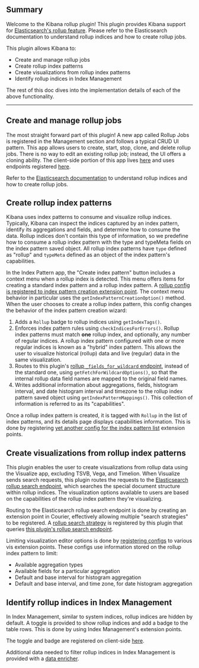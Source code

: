 ## Summary
Welcome to the Kibana rollup plugin! This plugin provides Kibana support for [Elasticsearch's rollup feature](https://www.elastic.co/guide/en/elasticsearch/reference/current/xpack-rollup.html). Please refer to the Elasticsearch documentation to understand rollup indices and how to create rollup jobs.

This plugin allows Kibana to:

* Create and manage rollup jobs
* Create rollup index patterns
* Create visualizations from rollup index patterns
* Identify rollup indices in Index Management

The rest of this doc dives into the implementation details of each of the above functionality.

---

## Create and manage rollup jobs

The most straight forward part of this plugin! A new app called Rollup Jobs is registered in the Management section and follows a typical CRUD UI pattern. This app allows users to create, start, stop, clone, and delete rollup jobs. There is no way to edit an existing rollup job; instead, the UI offers a cloning ability. The client-side portion of this app lives [here](../../../plugins/rollup/public/crud_app) and uses endpoints registered [here](server/routes/api/jobs.js).

Refer to the [Elasticsearch documentation](https://www.elastic.co/guide/en/elasticsearch/reference/current/rollup-getting-started.html) to understand rollup indices and how to create rollup jobs.

## Create rollup index patterns

Kibana uses index patterns to consume and visualize rollup indices. Typically, Kibana can inspect the indices captured by an index pattern, identify its aggregations and fields, and determine how to consume the data. Rollup indices don't contain this type of information, so we predefine how to consume a rollup index pattern with the type and typeMeta fields on the index pattern saved object. All rollup index patterns have `type` defined as "rollup" and `typeMeta` defined as an object of the index pattern's capabilities.

In the Index Pattern app, the "Create index pattern" button includes a context menu when a rollup index is detected. This menu offers items for creating a standard index pattern and a rollup index pattern. A [rollup config is registered to index pattern creation extension point](../../../plugins/rollup/public/index_pattern_creation/rollup_index_pattern_creation_config.js). The context menu behavior in particular uses the `getIndexPatternCreationOption()` method.  When the user chooses to create a rollup index pattern, this config changes the behavior of the index pattern creation wizard:

1. Adds a `Rollup` badge to rollup indices using `getIndexTags()`.
2. Enforces index pattern rules using `checkIndicesForErrors()`. Rollup index patterns must match **one** rollup index, and optionally, any number of regular indices. A rollup index pattern configured with one or more regular indices is known as a "hybrid" index pattern.  This allows the user to visualize historical (rollup) data and live (regular) data in the same visualization.
3. Routes to this plugin's [rollup `_fields_for_wildcard` endpoint](server/routes/api/index_patterns.js), instead of the standard one, using `getFetchForWildcardOptions()`, so that the internal rollup data field names are mapped to the original field names.
4. Writes additional information about aggregations, fields, histogram interval, and date histogram interval and timezone to the rollup index pattern saved object using `getIndexPatternMappings()`. This collection of information is referred to as its "capabilities".

Once a rollup index pattern is created, it is tagged with `Rollup` in the list of index patterns, and its details page displays capabilities information. This is done by registering [yet another config for the index pattern list](../../../plugins/rollup/public/index_pattern_list/rollup_index_pattern_list_config.js) extension points.

## Create visualizations from rollup index patterns

This plugin enables the user to create visualizations from rollup data using the Visualize app, excluding TSVB, Vega, and Timelion. When Visualize sends search requests, this plugin routes the requests to the [Elasticsearch rollup search endpoint](https://www.elastic.co/guide/en/elasticsearch/reference/current/rollup-search.html), which searches the special document structure within rollup indices. The visualization options available to users are based on the capabilities of the rollup index pattern they're visualizing.

Routing to the Elasticsearch rollup search endpoint is done by creating an extension point in Courier, effectively allowing multiple "search strategies" to be registered. A [rollup search strategy](../../../plugins/rollup/public/search/register.js) is registered by this plugin that queries [this plugin's rollup search endpoint](server/routes/api/search.js).

Limiting visualization editor options is done by [registering configs](../../../plugins/rollup/public/visualize/index.js) to various vis extension points. These configs use information stored on the rollup index pattern to limit:
* Available aggregation types
* Available fields for a particular aggregation
* Default and base interval for histogram aggregation
* Default and base interval, and time zone, for date histogram aggregation

## Identify rollup indices in Index Management

In Index Management, similar to system indices, rollup indices are hidden by default. A toggle is provided to show rollup indices and add a badge to the table rows. This is done by using Index Management's extension points.

The toggle and badge are registered on client-side [here](../../../plugins/rollup/public/extend_index_management/index.js).

Additional data needed to filter rollup indices in Index Management is provided with a [data enricher](rollup_data_enricher.js).
